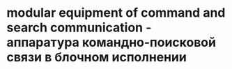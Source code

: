 # modular equipment of command and search communication - аппаратура командно-поисковой связи в блочном исполнении
